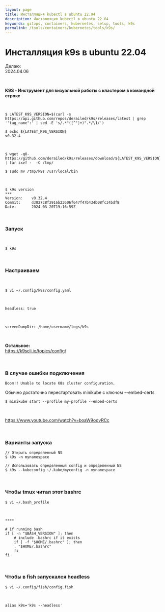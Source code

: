 ```yaml
---
layout: page
title: Инсталляция kubectl в ubuntu 22.04
description: Инсталляция kubectl в ubuntu 22.04
keywords: gitops, containers, kubernetes, setup, tools, k9s
permalink: /tools/containers/kubernetes/tools/k9s/
---
```


# Инсталляция k9s в ubuntu 22.04

Делаю:  
2024.04.06

<br/>

**K9S - Инструмент для визуальной работы с кластером в командной строке**

<br/>

```
$ LATEST_K9S_VERSION=$(curl -s https://api.github.com/repos/derailed/k9s/releases/latest | grep '"tag_name":' | sed -E 's/.*"([^"]+)".*/\1/')

$ echo ${LATEST_K9S_VERSION}
v0.32.4
```

<br/>

```
$ wget -qO- https://github.com/derailed/k9s/releases/download/${LATEST_K9S_VERSION}/k9s_Linux_amd64.tar.gz | tar zxvf -  -C /tmp/

$ sudo mv /tmp/k9s /usr/local/bin
```

<br/>

```
$ k9s version
***
Version:    v0.32.4
Commit:     d3027c8f2916b23606f647f47b434b08fc34bdf8
Date:       2024-03-20T19:16:59Z
```

<br/>

### Запуск

<br/>

```
$ k9s
```

<br/>

### Настраиваем

<br/>

```
$ vi ~/.config/k9s/config.yaml
```

<br/>

```
headless: true
```

<br/>

```
screenDumpDir: /home/username/logs/k9s
```

<br/>

**Остальное:**  
https://k9scli.io/topics/config/

<br/>

### В случае ошибки подключения

```
Boom!! Unable to locate K8s cluster configuration.
```

Обычно достаточно перестартовать minikube с ключом --embed-certs

```
$ minikube start --profile my-profile --embed-certs
```

<br/>

https://www.youtube.com/watch?v=boaW9odvRCc

<br/>

### Варианты запуска

```
// Открыть определенный NS
$ k9s -n mynamespace

// Использовать определенный config и определенный NS
$ k9s --kubeconfig ~/.kube/myconfig -n mynamespace
```

<br/>

### Чтобы tmux читал этот bashrc

```
$ vi ~/.bash_profile
```

<br/>

```
****

# if running bash
if [ -n "$BASH_VERSION" ]; then
    # include .bashrc if it exists
    if [ -f "$HOME/.bashrc" ]; then
    . "$HOME/.bashrc"
    fi
fi
```

<br/>

### Чтобы в fish запускался headless

```
$ vi ~/.config/fish/config.fish
```

<br/>

```
alias k9s='k9s --headless'
```
